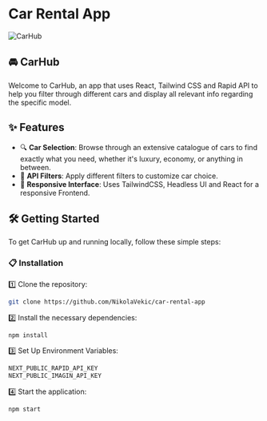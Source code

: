 # Car Rental App

![CarHub](https://github.com/NikolaVekic/car-rental-app/assets/55920607/1349f86f-2f0e-49a1-8f21-4198246f72e8)

## 🚘 CarHub

Welcome to CarHub, an app that uses React, Tailwind CSS and Rapid API to help you filter through different cars and display all relevant info regarding the specific model.

## ✨ Features

- 🔍 **Car Selection**: Browse through an extensive catalogue of cars to find exactly what you need, whether it's luxury, economy, or anything in between.
- 📝 **API Filters**: Apply different filters to customize car choice.
- 🎨 **Responsive Interface**: Uses TailwindCSS, Headless UI and React for a responsive Frontend.

## 🛠 Getting Started

To get CarHub up and running locally, follow these simple steps:

### 📋 Installation

1️⃣ Clone the repository:

```bash
git clone https://github.com/NikolaVekic/car-rental-app
```

2️⃣ Install the necessary dependencies:

```bash
npm install
```

3️⃣ Set Up Environment Variables:

```bash
NEXT_PUBLIC_RAPID_API_KEY
NEXT_PUBLIC_IMAGIN_API_KEY
```

4️⃣ Start the application:

```bash
npm start
```


